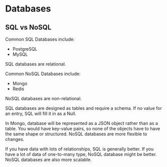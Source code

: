 # Databases

## SQL vs NoSQL

Common SQL Databases include:

* PostgreSQL
* MySQL

SQL databases are relational. 

Common NoSQL Databases include:

* Mongo
* Redis

NoSQL databases are non-relational. 

SQL databases are designed as tables and require a schema. If no value for an entry, SQL will fill it in as a Null. 

In Mongo, database will be represented as a JSON object rather than as a table. You would have key-value pairs, so none of the objects have to have the same shape or structured. NoSQL databases are more flexible to changes. 

If you have data with lots of relationships, SQL is generally better. If you have a lot of data of one-to-many type, NoSQL database might be better. NoSQL databases are also more scalable. 
